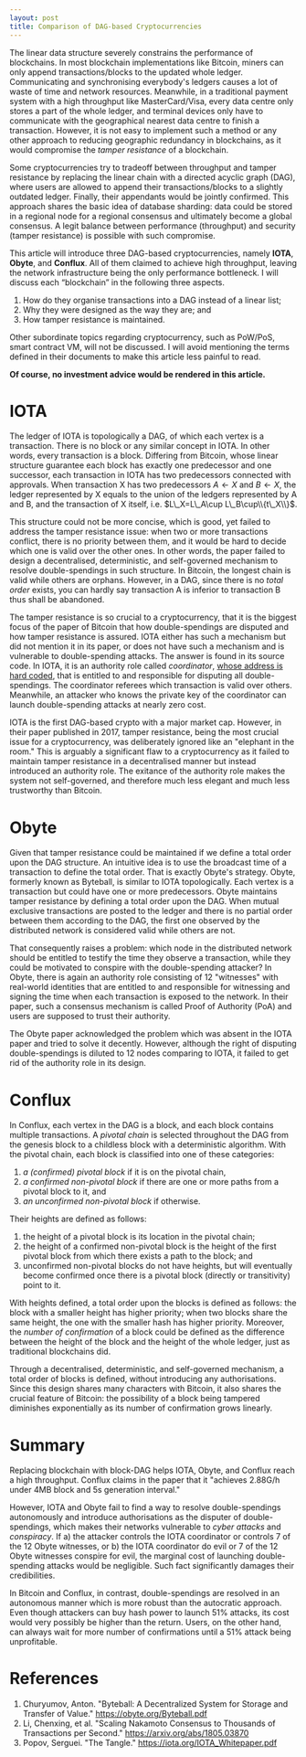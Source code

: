 ```yaml
---
layout: post
title: Comparison of DAG-based Cryptocurrencies
---
```


The linear data structure severely constrains the performance of blockchains. In most blockchain implementations like Bitcoin, miners can only append transactions/blocks to the updated whole ledger. Communicating and synchronising everybody's ledgers causes a lot of waste of time and network resources. Meanwhile, in a traditional payment system with a high throughput like MasterCard/Visa, every data centre only stores a part of the whole ledger, and terminal devices only have to communicate with the geographical nearest data centre to finish a transaction. However, it is not easy to implement such a method or any other approach to reducing geographic redundancy in blockchains, as it would compromise the _tamper resistance_ of a blockchain.

Some cryptocurrencies try to tradeoff between throughput and tamper resistance by replacing the linear chain with a directed acyclic graph (DAG), where users are allowed to append their transactions/blocks to a slightly outdated ledger. Finally, their appendants would be jointly confirmed. This approach shares the basic idea of database sharding: data could be stored in a regional node for a regional consensus and ultimately become a global consensus. A legit balance between performance (throughput) and security (tamper resistance) is possible with such compromise.

This article will introduce three DAG-based cryptocurrencies, namely **IOTA**, **Obyte**, and **Conflux**. All of them claimed to achieve high throughput, leaving the network infrastructure being the only performance bottleneck. I will discuss each “blockchain” in the following three aspects.

1. How do they organise transactions into a DAG instead of a linear list;
1. Why they were designed as the way they are; and
1. How tamper resistance is maintained.

Other subordinate topics regarding cryptocurrency, such as PoW/PoS, smart contract VM, will not be discussed. I will avoid mentioning the terms defined in their documents to make this article less painful to read.

**Of course, no investment advice would be rendered in this article.**

# IOTA

The ledger of IOTA is topologically a DAG, of which each vertex is a transaction. There is no block or any similar concept in IOTA. In other words, every transaction is a block. Differing from Bitcoin, whose linear structure guarantee each block has exactly one predecessor and one successor, each transaction in IOTA has two predecessors connected with approvals. When transaction X has two predecessors $A\gets X$ and $B\gets X$, the ledger represented by X equals to the union of the ledgers represented by A and B, and the transaction of X itself, i.e. $L\_X=L\_A\cup L\_B\cup\\{t\_X\\}$.

This structure could not be more concise, which is good, yet failed to address the tamper resistance issue: when two or more transactions conflict, there is no priority between them, and it would be hard to decide which one is valid over the other ones. In other words, the paper failed to design a decentralised, deterministic, and self-governed mechanism to resolve double-spendings in such structure. In Bitcoin, the longest chain is valid while others are orphans. However, in a DAG, since there is no _total order_ exists, you can hardly say transaction A is inferior to transaction B thus shall be abandoned.

The tamper resistance is so crucial to a cryptocurrency, that it is the biggest focus of the paper of Bitcoin that how double-spendings are disputed and how tamper resistance is assured. IOTA either has such a mechanism but did not mention it in its paper, or does not have such a mechanism and is vulnerable to double-spending attacks. The answer is found in its source code. In IOTA, it is an authority role called _coordinator_, [whose address is hard coded](https://github.com/iotaledger/iri/blob/bf402225942f790e056e04cd893141f802f7b90c/src/main/java/com/iota/iri/conf/BaseIotaConfig.java#L825), that is entitled to and responsible for disputing all double-spendings. The coordinator referees which transaction is valid over others. Meanwhile, an attacker who knows the private key of the coordinator can launch double-spending attacks at nearly zero cost.

IOTA is the first DAG-based crypto with a major market cap. However, in their paper published in 2017, tamper resistance, being the most crucial issue for a cryptocurrency, was deliberately ignored like an "elephant in the room." This is arguably a significant flaw to a cryptocurrency as it failed to maintain tamper resistance in a decentralised manner but instead introduced an authority role. The exitance of the authority role makes the system not self-governed, and therefore much less elegant and much less trustworthy than Bitcoin.

# Obyte

Given that tamper resistance could be maintained if we define a total order upon the DAG structure. An intuitive idea is to use the broadcast time of a transaction to define the total order. That is exactly Obyte's strategy. Obyte, formerly known as Byteball, is similar to IOTA topologically. Each vertex is a transaction but could have one or more predecessors. Obyte maintains tamper resistance by defining a total order upon the DAG. When mutual exclusive transactions are posted to the ledger and there is no partial order between them according to the DAG, the first one observed by the distributed network is considered valid while others are not.

That consequently raises a problem: which node in the distributed network should be entitled to testify the time they observe a transaction, while they could be motivated to conspire with the double-spending attacker? In Obyte, there is again an authority role consisting of 12 "witnesses" with real-world identities that are entitled to and responsible for witnessing and signing the time when each transaction is exposed to the network. In their paper, such a consensus mechanism is called Proof of Authority (PoA) and users are supposed to trust their authority.

The Obyte paper acknowledged the problem which was absent in the IOTA paper and tried to solve it decently. However, although the right of disputing double-spendings is diluted to 12 nodes comparing to IOTA, it failed to get rid of the authority role in its design.

# Conflux

In Conflux, each vertex in the DAG is a block, and each block contains multiple transactions. A _pivotal chain_ is selected throughout the DAG from the genesis block to a childless block with a deterministic algorithm. With the pivotal chain, each block is classified into one of these categories:

1. _a (confirmed) pivotal block_ if it is on the pivotal chain,
1. _a confirmed non-pivotal block_ if there are one or more paths from a pivotal block to it, and
1. _an unconfirmed non-pivotal block_ if otherwise.

Their heights are defined as follows:

1. the height of a pivotal block is its location in the pivotal chain;
1. the height of a confirmed non-pivotal block is the height of the first pivotal block from which there exists a path to the block; and
1. unconfirmed non-pivotal blocks do not have heights, but will eventually become confirmed once there is a pivotal block (directly or transitivity) point to it.

With heights defined, a total order upon the blocks is defined as follows: the block with a smaller height has higher priority; when two blocks share the same height, the one with the smaller hash has higher priority. Moreover, the _number of confirmation_ of a block could be defined as the difference between the height of the block and the height of the whole ledger, just as traditional blockchains did.

Through a decentralised, deterministic, and self-governed mechanism, a total order of blocks is defined, without introducing any authorisations. Since this design shares many characters with Bitcoin, it also shares the crucial feature of Bitcoin: the possibility of a block being tampered diminishes exponentially as its number of confirmation grows linearly.

# Summary

Replacing blockchain with block-DAG helps IOTA, Obyte, and Conflux reach a high throughput. Conflux claims in the paper that it "achieves 2.88G/h under 4MB block and 5s generation interval."

However, IOTA and Obyte fail to find a way to resolve double-spendings autonomously and introduce authorisations as the disputer of double-spendings, which makes their networks vulnerable to _cyber attacks_ and _conspiracy_. If a) the attacker controls the IOTA coordinator or controls 7 of the 12 Obyte witnesses, or b) the IOTA coordinator do evil or 7 of the 12 Obyte witnesses conspire for evil, the marginal cost of launching double-spending attacks would be negligible. Such fact significantly damages their credibilities.

In Bitcoin and Conflux, in contrast, double-spendings are resolved in an autonomous manner which is more robust than the autocratic approach. Even though attackers can buy hash power to launch 51% attacks, its cost would very possibly be higher than the return. Users, on the other hand, can always wait for more number of confirmations until a 51% attack being unprofitable.

# References

1. Churyumov, Anton. "Byteball: A Decentralized System for Storage and Transfer of Value." <https://obyte.org/Byteball.pdf>
1. Li, Chenxing, et al. "Scaling Nakamoto Consensus to Thousands of Transactions per Second." <https://arxiv.org/abs/1805.03870>
1. Popov, Serguei. "The Tangle." <https://iota.org/IOTA_Whitepaper.pdf>
